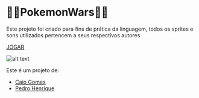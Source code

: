 # 🚀👾PokemonWars👾🚀
Este projeto foi criado para fins de prática da linguagem, todos os sprites e sons utilizados pertencem a seus respectivos autores

[JOGAR](https://pokemonwars-7ed35.web.app/)
  
![alt text](https://github.com/pedrocorrea2002/PokemonWars/blob/main/img/PokemonWars.png?raw=true)

Este é um projeto de:<br>
  * [Caio Gomes](https://github.com/Caio-Gomes-Lemos)
  * [Pedro Henrique](https://github.com/pedrocorrea2002) 
